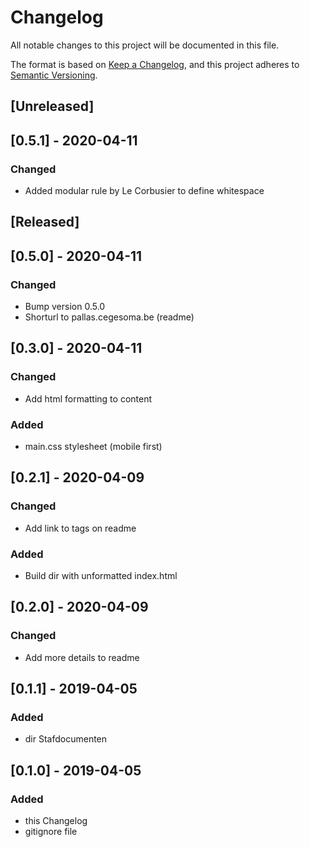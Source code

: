 # Changelog
All notable changes to this project will be documented in this file.

The format is based on [Keep a Changelog](https://keepachangelog.com/en/1.0.0/),
and this project adheres to [Semantic Versioning](https://semver.org/spec/v2.0.0.html).

## [Unreleased]

## [0.5.1] - 2020-04-11
### Changed
- Added modular rule by Le Corbusier to define whitespace

## [Released]

## [0.5.0] - 2020-04-11
### Changed
- Bump version 0.5.0
- Shorturl to pallas.cegesoma.be (readme)

## [0.3.0] - 2020-04-11
### Changed
- Add html formatting to content
### Added
- main.css stylesheet (mobile first)

## [0.2.1] - 2020-04-09
### Changed
- Add link to tags on readme
### Added
- Build dir with unformatted index.html

## [0.2.0] - 2020-04-09
### Changed
- Add more details to readme

## [0.1.1] - 2019-04-05
### Added
- dir Stafdocumenten

## [0.1.0] - 2019-04-05
### Added
- this Changelog
- gitignore file

